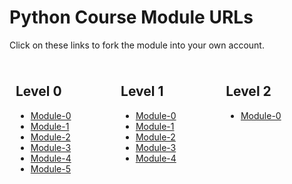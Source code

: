 <!DOCTYPE html>
<html lang="en">
<head>
    <meta charset="UTF-8">
    <meta name="viewport" content="width=device-width, initial-scale=1.0">
    <style>
        .container {
            display: flex;
            flex-wrap: wrap;
        }
        .column {
            flex: 1;
            margin: 10px;
        }
    </style>
</head>
<body>
    <h1>Python Course Module URLs</h1>
    <p>Click on these links to fork the module into your own account.</p>
    <div class="container">
        <div class="column">
            <h2>Level 0</h2>
            <ul>
                <li><a href="https://github.com/league-python/Level0-Module0/fork">Module-0</a></li>
                <li><a href="https://github.com/league-python/Level0-Module1/fork">Module-1</a></li>
                <li><a href="https://github.com/league-python/Level0-Module2/fork">Module-2</a></li>
                <li><a href="https://github.com/league-python/Level0-Module3/fork">Module-3</a></li>
                <li><a href="https://github.com/league-python/Level0-Module4/fork">Module-4</a></li>
                <li><a href="https://github.com/league-python/Level0-Module5/fork">Module-5</a></li>
            </ul>
        </div>
        <div class="column">
            <h2>Level 1</h2>
            <ul>
                <li><a href="https://github.com/league-python/Level1-Module0/fork">Module-0</a></li>
                <li><a href="https://github.com/league-python/Level1-Module1/fork">Module-1</a></li>
                <li><a href="https://github.com/league-python/Level1-Module2/fork">Module-2</a></li>
                <li><a href="https://github.com/league-python/Level1-Module3/fork">Module-3</a></li>
                <li><a href="https://github.com/league-python/Level1-Module4/fork">Module-4</a></li>
            </ul>
        </div>
        <div class="column">
            <h2>Level 2</h2>
            <ul>
                <li><a href="https://github.com/league-python/Level2-Module0/fork">Module-0</a></li>
            </ul>
        </div>
    </div>
</body>
</html>
